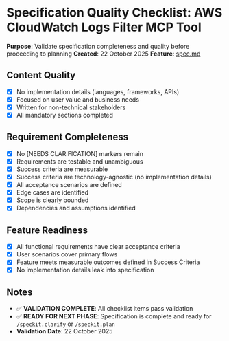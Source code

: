 # Specification Quality Checklist: AWS CloudWatch Logs Filter MCP Tool

**Purpose**: Validate specification completeness and quality before proceeding to planning
**Created**: 22 October 2025
**Feature**: [spec.md](../spec.md)

## Content Quality

- [x] No implementation details (languages, frameworks, APIs)
- [x] Focused on user value and business needs
- [x] Written for non-technical stakeholders
- [x] All mandatory sections completed

## Requirement Completeness

- [x] No [NEEDS CLARIFICATION] markers remain
- [x] Requirements are testable and unambiguous
- [x] Success criteria are measurable
- [x] Success criteria are technology-agnostic (no implementation details)
- [x] All acceptance scenarios are defined
- [x] Edge cases are identified
- [x] Scope is clearly bounded
- [x] Dependencies and assumptions identified

## Feature Readiness

- [x] All functional requirements have clear acceptance criteria
- [x] User scenarios cover primary flows
- [x] Feature meets measurable outcomes defined in Success Criteria
- [x] No implementation details leak into specification

## Notes

- ✅ **VALIDATION COMPLETE**: All checklist items pass validation
- ✅ **READY FOR NEXT PHASE**: Specification is complete and ready for `/speckit.clarify` or `/speckit.plan`
- **Validation Date**: 22 October 2025